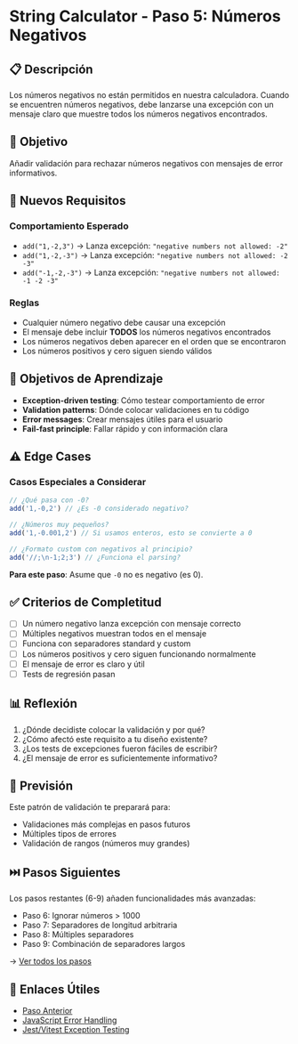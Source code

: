 # String Calculator - Paso 5: Números Negativos

## 📋 Descripción

Los números negativos no están permitidos en nuestra calculadora. Cuando se encuentren números negativos, debe lanzarse una excepción con un mensaje claro que muestre todos los números negativos encontrados.

## 🎯 Objetivo

Añadir validación para rechazar números negativos con mensajes de error informativos.

## 📝 Nuevos Requisitos

### Comportamiento Esperado

- `add("1,-2,3")` → Lanza excepción: `"negative numbers not allowed: -2"`
- `add("1,-2,-3")` → Lanza excepción: `"negative numbers not allowed: -2 -3"`
- `add("-1,-2,-3")` → Lanza excepción: `"negative numbers not allowed: -1 -2 -3"`

### Reglas
- Cualquier número negativo debe causar una excepción
- El mensaje debe incluir **TODOS** los números negativos encontrados
- Los números negativos deben aparecer en el orden que se encontraron
- Los números positivos y cero siguen siendo válidos

## 🎯 Objetivos de Aprendizaje

- **Exception-driven testing**: Cómo testear comportamiento de error
- **Validation patterns**: Dónde colocar validaciones en tu código
- **Error messages**: Crear mensajes útiles para el usuario
- **Fail-fast principle**: Fallar rápido y con información clara

## ⚠️ Edge Cases

### Casos Especiales a Considerar

```typescript
// ¿Qué pasa con -0?
add('1,-0,2') // ¿Es -0 considerado negativo?

// ¿Números muy pequeños?
add('1,-0.001,2') // Si usamos enteros, esto se convierte a 0

// ¿Formato custom con negativos al principio?
add('//;\n-1;2;3') // ¿Funciona el parsing?
```

**Para este paso**: Asume que `-0` no es negativo (es 0).

## ✅ Criterios de Completitud

- [ ] Un número negativo lanza excepción con mensaje correcto
- [ ] Múltiples negativos muestran todos en el mensaje  
- [ ] Funciona con separadores standard y custom
- [ ] Los números positivos y cero siguen funcionando normalmente
- [ ] El mensaje de error es claro y útil
- [ ] Tests de regresión pasan

## 📊 Reflexión

1. ¿Dónde decidiste colocar la validación y por qué?
2. ¿Cómo afectó este requisito a tu diseño existente?
3. ¿Los tests de excepciones fueron fáciles de escribir?
4. ¿El mensaje de error es suficientemente informativo?

## 🚀 Previsión

Este patrón de validación te preparará para:
- Validaciones más complejas en pasos futuros
- Múltiples tipos de errores
- Validación de rangos (números muy grandes)

## ⏭️ Pasos Siguientes

Los pasos restantes (6-9) añaden funcionalidades más avanzadas:
- Paso 6: Ignorar números > 1000
- Paso 7: Separadores de longitud arbitraria  
- Paso 8: Múltiples separadores
- Paso 9: Combinación de separadores largos

→ [Ver todos los pasos](../README.md)

## 🔗 Enlaces Útiles

- [Paso Anterior](./step-4.md)
- [JavaScript Error Handling](https://developer.mozilla.org/es/docs/Web/JavaScript/Guide/Control_flow_and_error_handling)
- [Jest/Vitest Exception Testing](https://vitest.dev/api/expect.html#totthrow)
